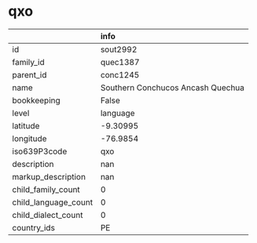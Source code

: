 # qxo
|                      | info                              |
|:---------------------|:----------------------------------|
| id                   | sout2992                          |
| family_id            | quec1387                          |
| parent_id            | conc1245                          |
| name                 | Southern Conchucos Ancash Quechua |
| bookkeeping          | False                             |
| level                | language                          |
| latitude             | -9.30995                          |
| longitude            | -76.9854                          |
| iso639P3code         | qxo                               |
| description          | nan                               |
| markup_description   | nan                               |
| child_family_count   | 0                                 |
| child_language_count | 0                                 |
| child_dialect_count  | 0                                 |
| country_ids          | PE                                |